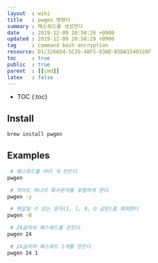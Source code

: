 ```yaml
---
layout  : wiki
title   : pwgen 명령어
summary : 패스워드를 생성한다
date    : 2019-12-09 20:50:26 +0900
updated : 2019-12-09 20:58:29 +0900
tag     : command bash encryption
resource: D1/326A54-5C26-48F5-83AD-B5DA154032AF
toc     : true
public  : true
parent  : [[cmd]]
latex   : false
---
```

* TOC
{:toc}

## Install
```sh
brew install pwgen
```

## Examples
```sh
 # 패스워드를 여러 개 만든다
pwgen

 # 적어도 하나의 특수문자를 포함하게 한다
pwgen -y

 # 헷갈릴 수 있는 문자(1, l, 0, O 같은)를 제외한다
pwgen -B

 # 24글자의 패스워드를 만든다
pwgen 24

 # 24글자의 패스워드 1개를 만든다
pwgen 24 1
```
